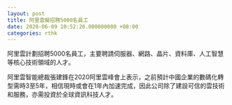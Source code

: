 ```yaml
---
layout: post
title: 阿里雲擬招聘5000名員工
date: 2020-06-09 10:52:26.000000000 +08:00
categories: rthk
---
```


阿里雲計劃招聘5000名員工，主要聘請伺服器、網路、晶片、資料庫、人工智慧等核心技術領域的人才。

阿里雲智能總裁張建鋒在2020阿里雲峰會上表示，之前預計中國企業的數碼化轉型需時3至5年，相信現時或會在1年內加速完成，因此公司除了建設可信的雲技術和服務，亦需投資於全球資訊科技人才。
